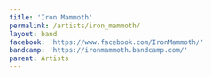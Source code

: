 ```yaml
---
title: 'Iron Mammoth'
permalink: /artists/iron_mammoth/
layout: band
facebook: 'https://www.facebook.com/IronMammoth/'
bandcamp: 'https://ironmammoth.bandcamp.com/'
parent: Artists
---
```

